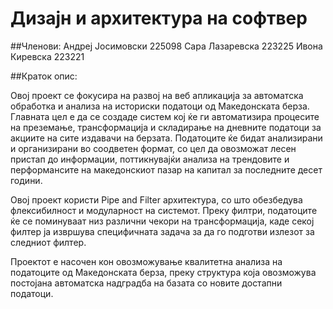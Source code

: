 # Дизајн и архитектура на софтвер

##Членови:
Андреј Јосимовски 225098
Сара Лазаревска 223225
Ивона Киревска 223221

##Краток опис:

Овој проект се фокусира на развој на веб апликација за автоматска обработка и анализа на историски податоци од Македонската берза. Главната цел е да се создаде систем кој ќе ги автоматизира процесите на преземање, трансформација и складирање на дневните податоци за акциите на сите издавачи на берзата. Податоците ќе бидат анализирани и организирани во соодветен формат, со цел да овозможат лесен пристап до информации, поттикнувајќи анализа на трендовите и перформансите на македонскиот пазар на капитал за последните десет години.

Овој проект користи Pipe and Filter архитектура, со што обезбедува флексибилност и модуларност на системот. Преку филтри, податоците ќе се поминуваат низ различни чекори на трансформација, каде секој филтер ја извршува специфичната задача за да го подготви излезот за следниот филтер.

Проектот е насочен кон овозможување квалитетна анализа на податоците од Македонската берза, преку структура која овозможува постојана автоматска надградба на базата со новите достапни податоци.


